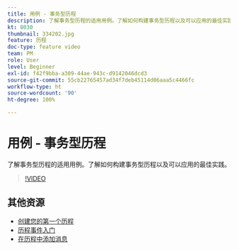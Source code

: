 ```yaml
---
title: 用例 - 事务型历程
description: 了解事务型历程的适用用例。了解如何构建事务型历程以及可以应用的最佳实践。
kt: 8030
thumbnail: 334202.jpg
feature: 历程
doc-type: feature video
team: PM
role: User
level: Beginner
exl-id: f42f9bba-a309-44ae-943c-d9142046dcd3
source-git-commit: 55cb22765457ad34f7deb45114d06aaa5c4466fc
workflow-type: ht
source-wordcount: '90'
ht-degree: 100%

---
```


# 用例 - 事务型历程

了解事务型历程的适用用例。了解如何构建事务型历程以及可以应用的最佳实践。

>[!VIDEO](https://video.tv.adobe.com/v/334202?quality=12)

## 其他资源

* [创建您的第一个历程](https://experienceleague.adobe.com/docs/journey-optimizer/using/orchestrate-journeys/create-journey/journey-gs.html?lang=zh-Hans)
* [历程事件入门](https://experienceleague.adobe.com/docs/journey-optimizer/using/orchestrate-journeys/about-journey-building/about-journey-activities.html?lang=zh-Hans)
* [在历程中添加消息](https://experienceleague.adobe.com/docs/journey-optimizer/using/orchestrate-journeys/about-journey-building/journeys-message.html?lang=zh-Hans)
